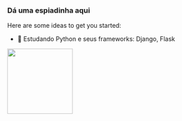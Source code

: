 ### Dá uma espiadinha aqui

Here are some ideas to get you started:

- 💾 Estudando Python e seus frameworks: Django, Flask



<div>
  <a href=https://github.com/Macedopy>
  <img height="150cm" src=https://img.shields.io/badge/Gmail-D14836?style=for-the-badge&logo=gmail&logoColor=white>
</div>

  
